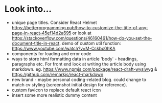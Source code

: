 # Look into...

- unique page titles. Consider React Helmet https://betterprogramming.pub/how-to-customize-the-title-of-any-page-in-react-45ef14d2a695 or look at https://stackoverflow.com/questions/46160461/how-do-you-set-the-document-title-in-react.  demo of custom util function: https://www.youtube.com/watch?v=M-Cckbc0hKA
- components for loading and error code
- ways to store html formatting data in article 'body' - headings, paragraphs etc. For front end look at writing the article body using markdown. eg. https://www.npmjs.com/package/react-draft-wysiwyg & https://github.com/remarkjs/react-markdown
- new brand - maybe personal coding-related blog. could change to match cv styling (screenshot initial design for reference). 
- custom favicon to replace default react icon
- insert some more realistic dummy content